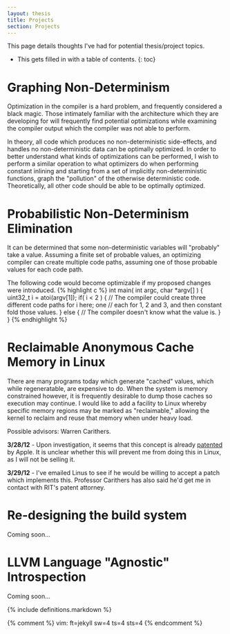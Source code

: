 ```yaml
---
layout: thesis
title: Projects
section: Projects
---
```


This page details thoughts I've had for potential thesis/project topics.

* This gets filled in with a table of contents.
{: toc}

# Graphing Non-Determinism
Optimization in the compiler is a hard problem, and frequently considered a
black magic. Those intimately familiar with the architecture which they are
developing for will frequently find potential optimizations while examining the
compiler output which the compiler was not able to perform.

In theory, all code which produces no non-deterministic side-effects, and
handles no non-deterministic data can be optimally optimized. In order to better
understand what kinds of optimizations can be performed, I wish to perform a
similar operation to what optimizers do when performing constant inlining and
starting from a set of implicitly non-deterministic functions, graph the
"pollution" of the otherwise deterministic code. Theoretically, all other code
should be able to be optimally optimized.

# Probabilistic Non-Determinism Elimination
It can be determined that some non-deterministic variables will "probably" take
a value. Assuming a finite set of probable values, an optimizing compiler can
create multiple code paths, assuming one of those probable values for each code
path.

The following code would become optimizable if my proposed changes were
introduced.
{% highlight c %}
int main( int argc, char *argv[] ) {
	uint32_t i = atoi(argv[1]);
	if( i < 2 ) {
		// The compiler could create three different code paths for i here; one
		// each for 1, 2 and 3, and then constant fold those values.
	} else {
		// The compiler doesn't know what the value is.
	}
}
{% endhighlight %}

# Reclaimable Anonymous Cache Memory in Linux
There are many programs today which generate "cached" values, which while
regeneratable, are expensive to do. When the system is memory constrained
however, it is frequently desirable to dump those caches so execution may
continue. I would like to add a facility to Linux whereby specific memory
regions may be marked as "reclaimable," allowing the kernel to reclaim and reuse
that memory when under heavy load.

Possible advisors: Warren Carithers.

__3/28/12__ - Upon investigation, it seems that this concept is already
[patented][purgeable-memory] by Apple. It is unclear whether this will prevent
me from doing this in Linux, as I will not be selling it.

__3/29/12__ - I've emailed Linus to see if he would be willing to accept a patch
which implements this. Professor Carithers has also said he'd get me in contact
with RIT's patent attorney.

[purgeable-memory]: http://patft.uspto.gov/netacgi/nph-Parser?Sect1=PTO2&Sect2=HITOFF&p=1&u=%2Fnetahtml%2FPTO%2Fsearch-adv.htm&r=1&f=G&l=50&d=PTXT&S1=778626.AP.&OS=APN/778626&RS=APN/778626A "Managing purgeable memory objects"

# Re-designing the build system
Coming soon...

# LLVM Language "Agnostic" Introspection
Coming soon...

{% include definitions.markdown %}

{% comment %}
vim: ft=jekyll sw=4 ts=4 sts=4
{% endcomment %}
